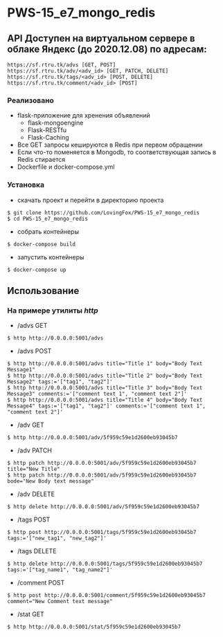 # PWS-15_e7_mongo_redis

## API Доступен на виртуальном сервере в облаке Яндекс (до 2020.12.08) по адресам:
```
https://sf.rtru.tk/advs [GET, POST]
https://sf.rtru.tk/adv/<adv_id> [GET, PATCH, DELETE]
https://sf.rtru.tk/tags/<adv_id> [POST, DELETE]
https://sf.rtru.tk/comment/<adv_id> [POST]
```

### Реализовано
- flask-приложение для хренения объявлений
	- flask-mongoengine
	- Flask-RESTfu
	- Flask-Caching
- Все GET запросы кешируются в Redis при первом обращении
- Если что-то поменяется в Mongodb, то соответствующая запись в Redis стирается
- Dockerfile и docker-compose.yml

### Установка
- скачать проект и перейти в директорию проекта
```
$ git clone https://github.com/LovingFox/PWS-15_e7_mongo_redis
$ cd PWS-15_e7_mongo_redis
```
- собрать контейнеры
```
$ docker-compose build
```
- запустить контейнеры
```
$ docker-compose up
```
## Использование
### На примере утилиты _http_
- /advs GET
```
$ http http://0.0.0.0:5001/advs
```
 - /advs POST
```
$ http http://0.0.0.0:5001/advs title="Title 1" body="Body Text Message1"
$ http http://0.0.0.0:5001/advs title="Title 2" body="Body Text Message2" tags:='["tag1", "tag2"]'
$ http http://0.0.0.0:5001/advs title="Title 3" body="Body Text Message3" comments:='["comment text 1", "comment text 2"]'
$ http http://0.0.0.0:5001/advs title="Title 4" body="Body Text Message4" tags:='["tag1", "tag2"]' comments:='["comment text 1", "comment text 2"]'
```
- /adv GET
```
$ http http://0.0.0.0:5001/adv/5f959c59e1d2600eb93045b7
```
- /adv PATCH
```
$ http patch http://0.0.0.0:5001/adv/5f959c59e1d2600eb93045b7 title="New Title"
$ http patch http://0.0.0.0:5001/adv/5f959c59e1d2600eb93045b7 bode="New Body text message"
```
- /adv DELETE
```
$ http delete http://0.0.0.0:5001/adv/5f959c59e1d2600eb93045b7
```
- /tags POST
```
$ http post http://0.0.0.0:5001/tags/5f959c59e1d2600eb93045b7 tags:='["new_tag1", "new_tag2"]'
```
- /tags DELETE
```
$ http delete http://0.0.0.0:5001/tags/5f959c59e1d2600eb93045b7 tags:='["tag_name1", "tag_name2"]'
```
- /comment POST
```
$ http post http://0.0.0.0:5001/comment/5f959c59e1d2600eb93045b7 comment="New Comment text message"
```
- /stat GET
```
$ http http://0.0.0.0:5001/stat/5f959c59e1d2600eb93045b7
```


